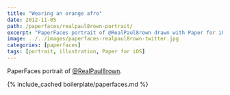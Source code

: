 ```yaml
---
title: "Wearing an orange afro"
date: 2012-11-05
path: /paperfaces/realpaul8rown-portrait/
excerpt: "PaperFaces portrait of @RealPaul8rown drawn with Paper for iOS on an iPad."
image: ../../images/paperfaces-realpaul8rown-twitter.jpg
categories: [paperfaces]
tags: [portrait, illustration, Paper for iOS]
---
```


PaperFaces portrait of [@RealPaul8rown](https://twitter.com/RealPaul8rown).

{% include_cached boilerplate/paperfaces.md %}
